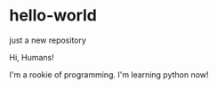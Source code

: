 # hello-world
just a new repository

Hi, Humans!

I'm a rookie of programming. I'm learning python now!
